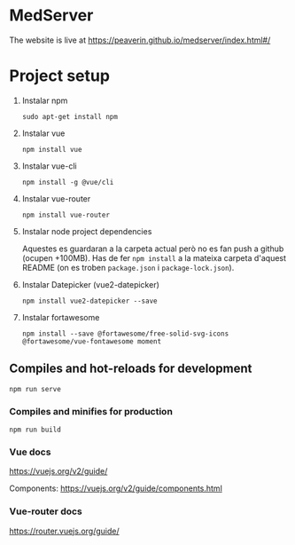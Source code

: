 # MedServer

The website is live at https://peaverin.github.io/medserver/index.html#/

# Project setup

1. Instalar npm

    ```sudo apt-get install npm```

2. Instalar vue

    ```npm install vue```

3. Instalar vue-cli

    ```npm install -g @vue/cli```

4. Instalar vue-router

    ```npm install vue-router```

5. Instalar node project dependencies

    Aquestes es guardaran a la carpeta actual però no es fan push a github (ocupen +100MB). Has de fer
```npm install```
a la mateixa carpeta d'aquest README (on es troben `package.json` i `package-lock.json`).

6. Instalar Datepicker (vue2-datepicker)

    ```npm install vue2-datepicker --save```
   
7. Instalar fortawesome

    ```npm install --save @fortawesome/free-solid-svg-icons @fortawesome/vue-fontawesome moment```

## Compiles and hot-reloads for development
```
npm run serve
```

### Compiles and minifies for production
```
npm run build
```

### Vue docs
https://vuejs.org/v2/guide/

Components: https://vuejs.org/v2/guide/components.html
### Vue-router docs
https://router.vuejs.org/guide/
